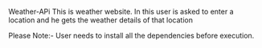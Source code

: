 Weather-APi
This is weather website. In this user is asked to enter a location and he gets the weather details of that location

Please Note:- User needs to install all the dependencies before execution.
